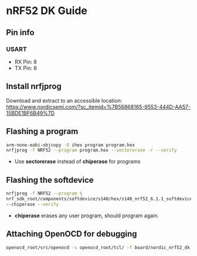 # nRF52 DK Guide

## Pin info

### USART

+ RX Pin: 8
+ TX Pin: 6

## Install nrfjprog

Download and extract to an accessible location:
https://www.nordicsemi.com/?sc_itemid=%7B56868165-9553-444D-AA57-15BDE1BF6B49%7D

## Flashing a program

```sh
arm-none-eabi-objcopy -O ihex program program.hex
nrfjprog -f NRF52 --program program.hex --sectorerase -r --verify
```

+ Use **sectorerase** instead of **chiperase** for programs

## Flashing the softdevice

```sh
nrfjprog -f NRF52 --program \
nrf_sdk_root/components/softdevice/s140/hex/s140_nrf52_6.1.1_softdevice.hex \
--chiperase --verify
```

+ **chiperase** erases any user program, should program again.

## Attaching OpenOCD for debugging

```sh
openocd_root/src/openocd -s openocd_root/tcl/ -f board/nordic_nrf52_dk.cfg
```